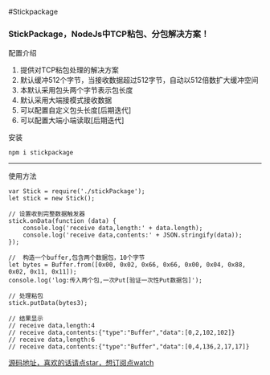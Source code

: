 #Stickpackage


###  StickPackage，NodeJs中TCP粘包、分包解决方案！

配置介绍

1. 提供对TCP粘包处理的解决方案
2. 默认缓冲512个字节，当接收数据超过512字节，自动以512倍数扩大缓冲空间
3. 本默认采用包头两个字节表示包长度
4. 默认采用大端接模式接收数据
5. 可以配置自定义包头长度[后期迭代]
6. 可以配置大端小端读取[后期迭代]

安装
```
npm i stickpackage
```
---

使用方法
```
var Stick = require('./stickPackage');
let stick = new Stick();

// 设置收到完整数据触发器
stick.onData(function (data) {
    console.log('receive data,length:' + data.length);
    console.log('receive data,contents:' + JSON.stringify(data));
});

//  构造一个buffer,包含两个数据包，10个字节
let bytes = Buffer.from([0x00, 0x02, 0x66, 0x66, 0x00, 0x04, 0x88, 0x02, 0x11, 0x11]);
console.log('log:传入两个包,一次Put[验证一次性Put数据包]');

// 处理粘包
stick.putData(bytes3);

// 结果显示
// receive data,length:4
// receive data,contents:{"type":"Buffer","data":[0,2,102,102]}
// receive data,length:6
// receive data,contents:{"type":"Buffer","data":[0,4,136,2,17,17]}

```


[源码地址，喜欢的话请点star，想订阅点watch](https://github.com/lvgithub/stickPackage.git)